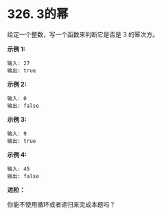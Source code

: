 # 326. 3的幂

给定一个整数，写一个函数来判断它是否是 3 的幂次方。

**示例 1:**

```()
输入: 27
输出: true
```

**示例 2:**

```()
输入: 0
输出: false
```

**示例 3:**

```()
输入: 9
输出: true
```

**示例 4:**

```()
输入: 45
输出: false
```

**进阶：**

你能不使用循环或者递归来完成本题吗？
